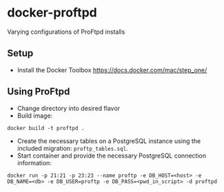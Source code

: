 # docker-proftpd
Varying configurations of ProFtpd installs

## Setup
* Install the Docker Toolbox https://docs.docker.com/mac/step_one/

## Using ProFtpd
* Change directory into desired flavor
* Build image:
```
docker build -t proftpd .
```
* Create the necessary tables on a PostgreSQL instance using the included migration: `proftp_tables.sql`.
* Start container and provide the necessary PostgreSQL connection information:
```
docker run -p 21:21 -p 23:23 --name proftp -e DB_HOST=<host> -e DB_NAME=<db> -e DB_USER=proftp -e DB_PASS=<pwd_in_script> -d proftpd
```
